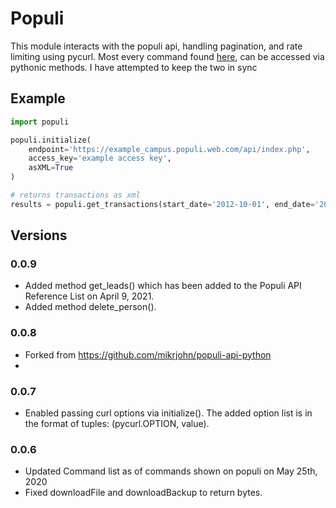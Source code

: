# Populi

This module interacts with the populi api, handling pagination, and rate limiting using pycurl.
Most every command found [here](https://support.populiweb.com/hc/en-us/articles/223798747#getAcademicTerms), can be accessed via pythonic methods. I have attempted to keep the two in sync

## Example
```python
import populi

populi.initialize(
    endpoint='https://example_campus.populi.web.com/api/index.php',
    access_key='example access key',
    asXML=True
)

# returns transactions as xml
results = populi.get_transactions(start_date='2012-10-01', end_date='2012,10-02')
```
## Versions

### 0.0.9
+ Added method get_leads() which has been added to the Populi API Reference List on April 9, 2021.
+ Added method delete_person().

### 0.0.8
+ Forked from https://github.com/mikrjohn/populi-api-python
+ 
### 0.0.7
+ Enabled passing curl options via initialize(). The added option list is in the format of tuples: (pycurl.OPTION, value).

### 0.0.6
+ Updated Command list as of commands shown on populi on May 25th, 2020
+ Fixed downloadFile and downloadBackup to return bytes.
